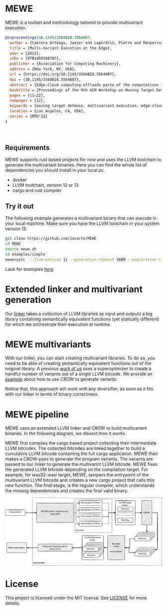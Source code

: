 # MEWE

MEWE is a toolset and methodology tailored to provide multivariant execution.


```bibtex
@inproceedings{10.1145/3560828.3564007,
  author = {Cabrera Arteaga, Javier and Laperdrix, Pierre and Monperrus, Martin and Baudry, Benoit},
  title = {Multi-Variant Execution at the Edge},
  year = {2022},
  isbn = {9781450398787},
  publisher = {Association for Computing Machinery},
  address = {New York, NY, USA},
  url = {https://doi.org/10.1145/3560828.3564007},
  doi = {10.1145/3560828.3564007},
  abstract = {Edge-Cloud computing offloads parts of the computations that traditionally occurs in the cloud to edge nodes. The binary format WebAssembly is increasingly used to distribute and deploy services on such platforms. Edge-Cloud computing providers let their clients deploy stateless services in the form of WebAssembly binaries, which are then translated to machine code, sandboxed and executed at the edge. In this context, we propose a technique that (i) automatically diversifies WebAssembly binaries that are deployed to the edge and (ii) randomizes execution paths at runtime. Thus, an attacker cannot exploit all edge nodes with the same payload. Given a service, we automatically synthesize functionally equivalent variants for the functions providing the service. All the variants are then wrapped into a single multivariant WebAssembly binary. When the service endpoint is executed, every time a function is invoked, one of its variants is randomly selected. We implement this technique in the MEWE tool and we validate it with 7 services for which MEWE generates multivariant binaries that embed hundreds of function variants. We execute the multivariant binaries on the world-wide edge platform provided by Fastly, as part as a research collaboration. We show that multivariant binaries exhibit a real diversity of execution traces across the whole edge platform distributed around the globe.},
  booktitle = {Proceedings of the 9th ACM Workshop on Moving Target Defense},
  pages = {11–22},
  numpages = {12},
  keywords = {moving target defense, multivariant execution, edge-cloud computing, webassembly, diversification},
  location = {Los Angeles, CA, USA},
  series = {MTD'22}
}

  


```

## Requirements

MEWE supports rust based projects for now and uses the LLVM toolchain to generate the multivariant binaries. Here you can find the whole list of dependencies you should install in your local pc.

- docker
- LLVM toolchain, version 12 or 13
- cargo and rust compiler

## Try it out

The following example generates a multivariant binary that can execute in your local machine. Make sure you have the LLVM toolchain in your system version 12.

```bash
git clone https://github.com/Jacarte/MEWE
cd MEWE
source mewe.sh
cd examples/simple
mewerustc  --llvm-version 12 --generation-timeout 3600 --exploration-timeout 120
```

Look for examples [here](examples)

# Extended linker and multivariant generation

Our [linker](multivariant-mixer) takes a collection of LLVM libraries as input and outputs a big library containing semantically equivalent functions (yet statically different) for which we orchestrate their execution at runtime.

 
# MEWE multivariants

With our linker, you can start creating multivariant libraries. To do so, you need to be able of creating semantically equivalent functions out of the original library. A previous [work of us](https://github.com/KTH/slumps/tree/master/crow) uses a superoptimizer to create a handful number of variants out of a single LLVM bitcode. We provide an [example](examples/calling_crow) about how to use CROW to generate variants.

Notice that, this approach will work with any diversifier, as soon as it fits with our linker in terms of binary correctness. 

# MEWE pipeline

MEWE uses an extended LLVM linker and CROW to build multivariant binaries. In the following diagram, we dissect how it works. 

MEWE first compiles the cargo based project collecting their intermediate LLVM bitcodes. The collected bitcodes are linked together to build a cumulative LLVM bitcode containing the full cargo application. MEWE then makes a CROW-pass to generate the program variants. 
The variants are passed to our linker to generate the multivarint LLVM bitcode.
MEWE fixes the generated LLVM bitcode depending on the compilation target. 
For example, for was32-wasi target, MEWE, tampers the entrypoint of the multivariant LLVM bitcode and creates a new cargo project that calls this new function. The final stage, is the regular compiler, which understands the missing dependencies and creates the final valid binary.

![diagram](docs/diagram3.png)

# License

This project is licensed under the MIT license. See [LICENSE](LICENSE.md) for more details.
